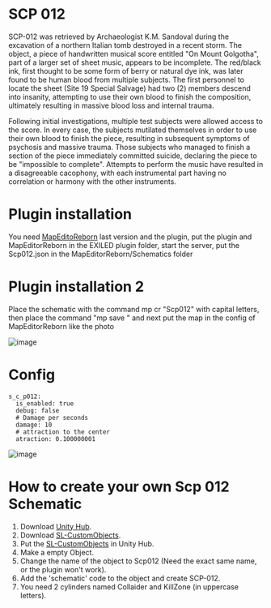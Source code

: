 # SCP 012
SCP-012 was retrieved by Archaeologist K.M. Sandoval during the excavation of a northern Italian tomb destroyed in a recent storm. The object, a piece of handwritten musical score entitled "On Mount Golgotha", part of a larger set of sheet music, appears to be incomplete. The red/black ink, first thought to be some form of berry or natural dye ink, was later found to be human blood from multiple subjects. The first personnel to locate the sheet (Site 19 Special Salvage) had two (2) members descend into insanity, attempting to use their own blood to finish the composition, ultimately resulting in massive blood loss and internal trauma.

Following initial investigations, multiple test subjects were allowed access to the score. In every case, the subjects mutilated themselves in order to use their own blood to finish the piece, resulting in subsequent symptoms of psychosis and massive trauma. Those subjects who managed to finish a section of the piece immediately committed suicide, declaring the piece to be "impossible to complete". Attempts to perform the music have resulted in a disagreeable cacophony, with each instrumental part having no correlation or harmony with the other instruments.


# Plugin installation
You need [MapEditoReborn](https://github.com/Michal78900/MapEditorReborn) last version and the plugin, put the plugin and MapEditorReborn in the EXILED plugin folder, start the server, put the Scp012.json in the MapEditorReborn/Schematics folder
# Plugin installation 2
Place the schematic with the command mp cr "Scp012" with capital letters, then place the command "mp save <something>" and next put the map in the config of MapEditorReborn like the photo

![image](https://github.com/user-attachments/assets/0711f062-7f3e-4bcb-b794-5f546e36bc45)
# Config
```
s_c_p012:
  is_enabled: true
  debug: false
  # Damage per seconds
  damage: 10
  # attraction to the center
  atraction: 0.100000001
```
![image](https://github.com/user-attachments/assets/754ed204-d13a-4d19-9a09-6c7d7792bd52)

# How to create your own Scp 012 Schematic
  1. Download [Unity Hub](https://unity.com/es/unity-hub).
  2. Download [SL-CustomObjects](https://github.com/Michal78900/SL-CustomObjects/releases).
  3. Put the [SL-CustomObjects](https://github.com/Michal78900/SL-CustomObjects/releases) in Unity Hub.
  4. Make a empty Object.
  5. Change the name of the object to Scp012 (Need the exact same name, or the plugin won't work).
  6. Add the 'schematic' code to the object and create SCP-012.
  7. You need 2 cylinders named Collaider and KillZone (in uppercase letters).
